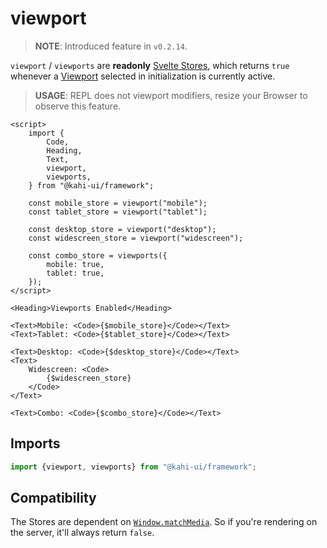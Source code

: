 # viewport

> **NOTE**: Introduced feature in `v0.2.14`.

`viewport` / `viewports` are **readonly** [Svelte Stores](https://svelte.dev/docs#svelte_store), which returns `true` whenever a [Viewport](../framework/responsitivity.md) selected in initialization is currently active.

> **USAGE**: REPL does not viewport modifiers, resize your Browser to observe this feature.

```svelte {title="viewport Preview" mode="repl"}
<script>
    import {
        Code,
        Heading,
        Text,
        viewport,
        viewports,
    } from "@kahi-ui/framework";

    const mobile_store = viewport("mobile");
    const tablet_store = viewport("tablet");

    const desktop_store = viewport("desktop");
    const widescreen_store = viewport("widescreen");

    const combo_store = viewports({
        mobile: true,
        tablet: true,
    });
</script>

<Heading>Viewports Enabled</Heading>

<Text>Mobile: <Code>{$mobile_store}</Code></Text>
<Text>Tablet: <Code>{$tablet_store}</Code></Text>

<Text>Desktop: <Code>{$desktop_store}</Code></Text>
<Text>
    Widescreen: <Code>
        {$widescreen_store}
    </Code>
</Text>

<Text>Combo: <Code>{$combo_store}</Code></Text>
```

## Imports

```javascript {title="viewport Imports"}
import {viewport, viewports} from "@kahi-ui/framework";
```

## Compatibility

The Stores are dependent on [`Window.matchMedia`](https://developer.mozilla.org/en-US/docs/Web/API/Window/matchMedia). So if you're rendering on the server, it'll always return `false`.

